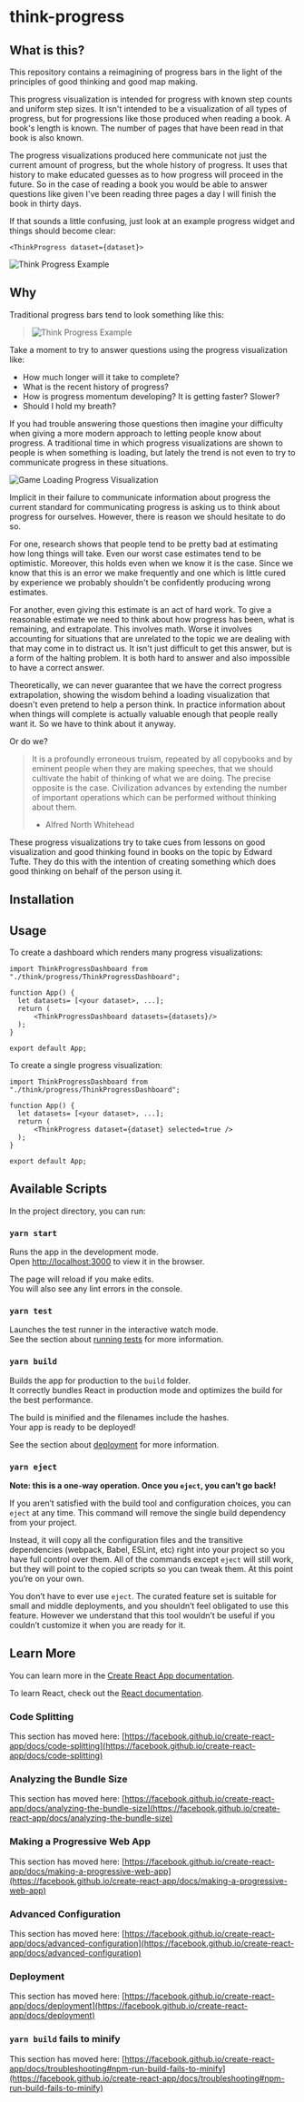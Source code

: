 # think-progress

## What is this?

This repository contains a reimagining of progress bars in the light of 
the principles of good thinking and good map making.

This progress visualization is intended for progress with known step counts
and uniform step sizes. It isn't intended to be a visualization of all types of progress, but for
progressions like those produced when reading a book. A book's 
length is known. The number of pages that have been read in that book is 
also known.

The progress visualizations produced here communicate not just the 
current amount of progress, but the whole history of progress. It uses that 
history to make educated guesses as to how progress will proceed in the 
future. So in the case of reading a book you would be able to answer 
questions like given I've been reading three pages a day I will finish the 
book in thirty days.

If that sounds a little confusing, just look at an example progress widget
and things should become clear:

```
<ThinkProgress dataset={dataset}>
```

![Think Progress Example](docs/images/progress.png)

## Why

Traditional progress bars tend to look something like this:

> ![Think Progress Example](docs/images/average_progress.png)

Take a moment to try to answer questions using the progress visualization 
like:

 - How much longer will it take to complete?
 - What is the recent history of progress?
 - How is progress momentum developing? It is getting faster? Slower?
 - Should I hold my breath?

If you had trouble answering those questions then imagine your difficulty
when giving a more modern approach to letting people know about progress. 
A traditional time in which progress visualizations are shown to people 
is when something is loading, but lately the trend is not even to try to
communicate progress in these situations.

![Game Loading Progress Visualization](docs/images/hearthstone_loading-2-1.gif)

Implicit in their failure to communicate information about progress the 
current standard for communicating progress is asking us to think about 
progress for ourselves. However, there is reason we should hesitate to do 
so.

For one, research shows that people tend to be pretty bad at estimating
how long things will take. Even our worst case estimates tend to be
optimistic. Moreover, this holds even when we know it is the case. Since 
we know that this is an error we make frequently and one which is little 
cured by experience we probably shouldn't be confidently producing 
wrong estimates.

For another, even giving this estimate is an act of hard work. To give a 
reasonable estimate we need to think about how progress has been, what 
is remaining, and extrapolate. This involves math. Worse it involves 
accounting for situations that are unrelated to the topic we are dealing 
with that may come in to distract us. It isn't just difficult to get this 
answer, but is a form of the halting problem. It is both hard to answer 
and also impossible to have a correct answer.

Theoretically, we can never guarantee that we have the correct progress 
extrapolation, showing the wisdom behind a loading visualization that 
doesn't even pretend to help a person think. In practice information about 
when things will complete is actually valuable enough that people really 
want it. So we have to think about it anyway.

Or do we?

> It is a profoundly erroneous truism, repeated by all copybooks and
> by eminent people when they are making speeches, that we should
> cultivate the habit of thinking of what we are doing. The precise
> opposite is the case. Civilization advances by extending the number
> of important operations which can be performed without thinking about
> them.
> - Alfred North Whitehead

These progress visualizations try to take cues from lessons on good 
visualization and good thinking found in books on the topic by Edward 
Tufte. They do this with the intention of creating something which 
does good thinking on behalf of the person using it.

## Installation

## Usage

To create a dashboard which renders many progress visualizations:

```
import ThinkProgressDashboard from "./think/progress/ThinkProgressDashboard";

function App() {
  let datasets= [<your dataset>, ...];
  return (
      <ThinkProgressDashboard datasets={datasets}/>
  );
}

export default App;
```

To create a single progress visualization:

```
import ThinkProgressDashboard from "./think/progress/ThinkProgressDashboard";

function App() {
  let datasets= [<your dataset>, ...];
  return (
      <ThinkProgress dataset={dataset} selected=true />
  );
}

export default App;
```




## Available Scripts

In the project directory, you can run:

### `yarn start`

Runs the app in the development mode.\
Open [http://localhost:3000](http://localhost:3000) to view it in the browser.

The page will reload if you make edits.\
You will also see any lint errors in the console.

### `yarn test`

Launches the test runner in the interactive watch mode.\
See the section about [running tests](https://facebook.github.io/create-react-app/docs/running-tests) for more information.

### `yarn build`

Builds the app for production to the `build` folder.\
It correctly bundles React in production mode and optimizes the build for the best performance.

The build is minified and the filenames include the hashes.\
Your app is ready to be deployed!

See the section about [deployment](https://facebook.github.io/create-react-app/docs/deployment) for more information.

### `yarn eject`

**Note: this is a one-way operation. Once you `eject`, you can’t go back!**

If you aren’t satisfied with the build tool and configuration choices, you can `eject` at any time. This command will remove the single build dependency from your project.

Instead, it will copy all the configuration files and the transitive dependencies (webpack, Babel, ESLint, etc) right into your project so you have full control over them. All of the commands except `eject` will still work, but they will point to the copied scripts so you can tweak them. At this point you’re on your own.

You don’t have to ever use `eject`. The curated feature set is suitable for small and middle deployments, and you shouldn’t feel obligated to use this feature. However we understand that this tool wouldn’t be useful if you couldn’t customize it when you are ready for it.

## Learn More

You can learn more in the [Create React App documentation](https://facebook.github.io/create-react-app/docs/getting-started).

To learn React, check out the [React documentation](https://reactjs.org/).

### Code Splitting

This section has moved here: [https://facebook.github.io/create-react-app/docs/code-splitting](https://facebook.github.io/create-react-app/docs/code-splitting)

### Analyzing the Bundle Size

This section has moved here: [https://facebook.github.io/create-react-app/docs/analyzing-the-bundle-size](https://facebook.github.io/create-react-app/docs/analyzing-the-bundle-size)

### Making a Progressive Web App

This section has moved here: [https://facebook.github.io/create-react-app/docs/making-a-progressive-web-app](https://facebook.github.io/create-react-app/docs/making-a-progressive-web-app)

### Advanced Configuration

This section has moved here: [https://facebook.github.io/create-react-app/docs/advanced-configuration](https://facebook.github.io/create-react-app/docs/advanced-configuration)

### Deployment

This section has moved here: [https://facebook.github.io/create-react-app/docs/deployment](https://facebook.github.io/create-react-app/docs/deployment)

### `yarn build` fails to minify

This section has moved here: [https://facebook.github.io/create-react-app/docs/troubleshooting#npm-run-build-fails-to-minify](https://facebook.github.io/create-react-app/docs/troubleshooting#npm-run-build-fails-to-minify)
